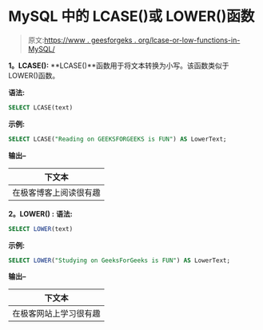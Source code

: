 # MySQL 中的 LCASE()或 LOWER()函数

> 原文:[https://www . geesforgeks . org/lcase-or-low-functions-in-MySQL/](https://www.geeksforgeeks.org/lcase-or-lower-functions-in-mysql/)

**1。LCASE():**
**LCASE()**函数用于将文本转换为小写。该函数类似于 LOWER()函数。

**语法:**

```sql
SELECT LCASE(text)
```

**示例:**

```sql
SELECT LCASE("Reading on GEEKSFORGEEKS is FUN") AS LowerText; 
```

**输出–**

| 下文本 |
| --- |
| 在极客博客上阅读很有趣 |

**2。LOWER() :**
**语法:**

```sql
SELECT LOWER(text)
```

**示例:**

```sql
SELECT LOWER("Studying on GeeksForGeeks is FUN") AS LowerText; 
```

**输出–**

| 下文本 |
| --- |
| 在极客网站上学习很有趣 |